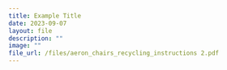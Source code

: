 ```yaml
---
title: Example Title
date: 2023-09-07
layout: file
description: ""
image: ""
file_url: /files/aeron_chairs_recycling_instructions 2.pdf
---
```

